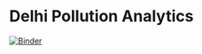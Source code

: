 # Delhi Pollution Analytics
[![Binder](https://mybinder.org/badge_logo.svg)](https://mybinder.org/v2/gh/ankunix/Delhi_Pollution_Analytics/master)
